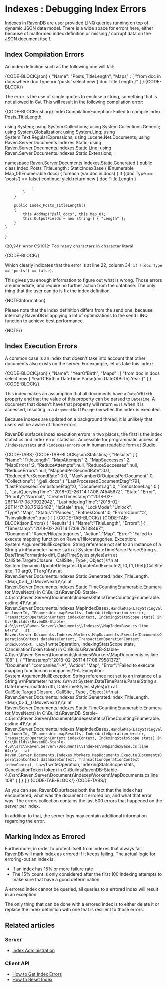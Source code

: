 # Indexes : Debugging Index Errors

Indexes in RavenDB are user provided LINQ queries running on top of dynamic JSON data model. There is a wide space for errors here, either because of malformed index definition or missing / corrupt data on the JSON document itself.

## Index Compilation Errors

An index definition such as the following one will fail:

{CODE-BLOCK:json}
{
    "Name": "Posts_TitleLength",
    "Maps" : [
        "from doc in docs where doc.Type == 'posts' select new { doc.Title.Length }"
    ]
}
{CODE-BLOCK/}

The error is the use of single quotes to enclose a string, something that is not allowed in C#. This will result in the following compilation error:

{CODE-BLOCK:csharp}
IndexCompilationException: Failed to compile index Posts_TitleLength

using System;
using System.Collections;
using System.Collections.Generic;
using System.Globalization;
using System.Linq;
using System.Text.RegularExpressions;
using Lucene.Net.Documents;
using Raven.Server.Documents.Indexes.Static;
using Raven.Server.Documents.Indexes.Static.Linq;
using Raven.Server.Documents.Indexes.Static.Extensions;

namespace Raven.Server.Documents.Indexes.Static.Generated
{
    public class Index_Posts_TitleLength : StaticIndexBase
    {
        IEnumerable Map_0(IEnumerable<dynamic> docs)
        {
            foreach (var doc in docs)
            {
                if ((doc.Type == 'posts') == false)
                    continue;
                yield return new
                {
                    doc.Title.Length
                }

                ;
            }
        }

        public Index_Posts_TitleLength()
        {
            this.AddMap("@all_docs", this.Map_0);
            this.OutputFields = new string[] { "Length" };
        }
    }
}

(20,34): error CS1012: Too many characters in character literal

{CODE-BLOCK/}

Which clearly indicates that the error is at line 22, column 34: `if ((doc.Type == 'posts') == false)`.

This gives you enough information to figure out what is wrong. Those errors are immediate, and require no further action from the database. The only thing that the user can do is fix the index definition.

{NOTE:Information}

Please note that the index definition differs from the send one, because internally RavenDB is applying a lot of optimizations to the send LINQ function to achieve best performance.

{NOTE/}

## Index Execution Errors

A common case is an index that doesn't take into account that other documents also exists on the server. For example, let us take this index:

{CODE-BLOCK:json}
{
    "Name": "YearOfBirth",
    "Maps" : [
        "from doc in docs select new { YearOfBirth = DateTime.Parse(doc.DateOfBirth).Year }"
    ]
}
{CODE-BLOCK/}

This index makes an assumption that all documents have a `DateOfBirth` property and that the value of this property can be parsed to `DateTime`. A document that doesn't have that property will return `null` when it is accessed, resulting in a `ArgumentNullException` when the index is executed.

Because indexes are updated on a background thread, it is unlikely that users will be aware of those errors.  

RavenDB surfaces index execution errors in two places, the first is the index statistics and index error statistics. Accessible for programmatic access at `/indexes/stats` and `/indexes/errors` or in human readable form at [Studio]().

{CODE-TABS}
{CODE-TAB-BLOCK:json:Statistics}
{
   "Results":[
      {
         "Name":"TitleLength",
         "MapAttempts":2,
         "MapSuccesses":2,
         "MapErrors":2,
         "ReduceAttempts":null,
         "ReduceSuccesses":null,
         "ReduceErrors":null,
         "MappedPerSecondRate":0.0,
         "ReducedPerSecondRate":0.0,
         "MaxNumberOfOutputsPerDocument":0,
         "Collections":{
            "@all_docs":{
               "LastProcessedDocumentEtag":791,
               "LastProcessedTombstoneEtag":0,
               "DocumentLag":0,
               "TombstoneLag":0
            }
         },
         "LastQueryingTime":"2018-02-26T14:17:08.7454587Z",
         "State":"Error",
         "Priority":"Normal",
         "CreatedTimestamp":"2018-02-26T14:17:08.7092294Z",
         "LastIndexingTime":"2018-02-26T14:17:08.7512648Z",
         "IsStale":true,
         "LockMode":"Unlock",
         "Type":"Map",
         "Status":"Paused",
         "EntriesCount":0,
         "ErrorsCount":2,
         "IsInvalidIndex":true
      }
   ]
}
{CODE-TAB-BLOCK/}
{CODE-TAB-BLOCK:json:Errors}
{
   "Results":[
      {
         "Name":"TitleLength",
         "Errors":[
            {
               "Timestamp":"2018-02-26T14:17:08.7813846Z",
               "Document":"Raven/Hilo/categories",
               "Action":"Map",
               "Error":"Failed to execute mapping function on Raven/Hilo/categories. Exception: System.ArgumentNullException: String reference not set to an instance of a String.\r\nParameter name: s\r\n   at System.DateTimeParse.Parse(String s, DateTimeFormatInfo dtfi, DateTimeStyles styles)\r\n   at CallSite.Target(Closure , CallSite , Type , Object )\r\n   at System.Dynamic.UpdateDelegates.UpdateAndExecute2[T0,T1,TRet](CallSite site, T0 arg0, T1 arg1)\r\n   at Raven.Server.Documents.Indexes.Static.Generated.Index_TitleLength.<Map_0>d__0.MoveNext()\r\n   at Raven.Server.Documents.Indexes.Static.TimeCountingEnumerable.Enumerator.MoveNext() in C:\\Builds\\RavenDB-Stable-4.0\\src\\Raven.Server\\Documents\\Indexes\\Static\\TimeCountingEnumerable.cs:line 41\r\n   at Raven.Server.Documents.Indexes.MapIndexBase`2.HandleMap(LazyStringValue lowerId, IEnumerable mapResults, IndexWriteOperation writer, TransactionOperationContext indexContext, IndexingStatsScope stats) in C:\\Builds\\RavenDB-Stable-4.0\\src\\Raven.Server\\Documents\\Indexes\\MapIndexBase.cs:line 64\r\n   at Raven.Server.Documents.Indexes.Workers.MapDocuments.Execute(DocumentsOperationContext databaseContext, TransactionOperationContext indexContext, Lazy`1 writeOperation, IndexingStatsScope stats, CancellationToken token) in C:\\Builds\\RavenDB-Stable-4.0\\src\\Raven.Server\\Documents\\Indexes\\Workers\\MapDocuments.cs:line 108"
            },
            {
               "Timestamp":"2018-02-26T14:17:08.7958137Z",
               "Document":"companies/1-A",
               "Action":"Map",
               "Error":"Failed to execute mapping function on companies/1-A. Exception: System.ArgumentNullException: String reference not set to an instance of a String.\r\nParameter name: s\r\n   at System.DateTimeParse.Parse(String s, DateTimeFormatInfo dtfi, DateTimeStyles styles)\r\n   at CallSite.Target(Closure , CallSite , Type , Object )\r\n   at Raven.Server.Documents.Indexes.Static.Generated.Index_TitleLength.<Map_0>d__0.MoveNext()\r\n   at Raven.Server.Documents.Indexes.Static.TimeCountingEnumerable.Enumerator.MoveNext() in C:\\Builds\\RavenDB-Stable-4.0\\src\\Raven.Server\\Documents\\Indexes\\Static\\TimeCountingEnumerable.cs:line 41\r\n   at Raven.Server.Documents.Indexes.MapIndexBase`2.HandleMap(LazyStringValue lowerId, IEnumerable mapResults, IndexWriteOperation writer, TransactionOperationContext indexContext, IndexingStatsScope stats) in C:\\Builds\\RavenDB-Stable-4.0\\src\\Raven.Server\\Documents\\Indexes\\MapIndexBase.cs:line 64\r\n   at Raven.Server.Documents.Indexes.Workers.MapDocuments.Execute(DocumentsOperationContext databaseContext, TransactionOperationContext indexContext, Lazy`1 writeOperation, IndexingStatsScope stats, CancellationToken token) in C:\\Builds\\RavenDB-Stable-4.0\\src\\Raven.Server\\Documents\\Indexes\\Workers\\MapDocuments.cs:line 108"
            }
         ]
      }
   ]
}
{CODE-TAB-BLOCK/}
{CODE-TABS/}

As you can see, RavenDB surfaces both the fact that the index has encountered, what was the document it errored on, and what that error was. The errors collection contains the last 500 errors that happened on the server per index.

In addition to that, the server logs may contain additional information regarding the error.

## Marking Index as Errored

Furthermore, in order to protect itself from indexes that always fail, RavenDB will mark index as errored if it keeps failing. The actual logic for erroring-out an index is:

* If an index has 15% or more failure rate
* The 15% count is only considered after the first 100 indexing attempts to make sure that have a good determination

A errored index cannot be queried, all queries to a errored index will result in an exception.

The only thing that can be done with a errored index is to either delete it or replace the index definition with one that is resilient to those errors.

## Related articles

### Server

- [Index Administration](../../server/administration/index-administration)

### Client API

- [How to Get Index Errors](../../client-api/operations/maintenance/indexes/get-index-errors)
- [How to Reset Index](../../client-api/operations/maintenance/indexes/reset-index)
